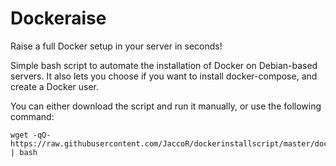 # Dockeraise

Raise a full Docker setup in your server in seconds!

Simple bash script to automate the installation of Docker on Debian-based servers. It also lets you choose if you want to install docker-compose, and create a Docker user.

You can either download the script and run it manually, or use the following command:

```
wget -qO- https://raw.githubusercontent.com/JaccoR/dockerinstallscript/master/dockerinstallscript.sh | bash
```
